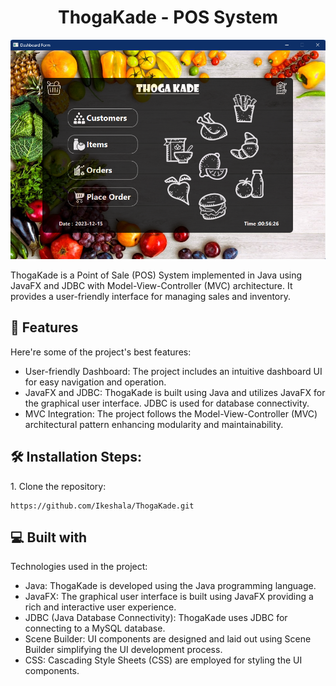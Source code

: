 <h1 align="center" id="title">ThogaKade - POS System</h1>

<p align="center"><img src="https://raw.githubusercontent.com/Ikeshala/ThogaKade/master/ui_images/final%20dashboard.png" alt="project-image"></p>

<p id="description">ThogaKade is a Point of Sale (POS) System implemented in Java using JavaFX and JDBC with Model-View-Controller (MVC) architecture. It provides a user-friendly interface for managing sales and inventory.</p>

  
  
<h2>🧐 Features</h2>

Here're some of the project's best features:

*   User-friendly Dashboard: The project includes an intuitive dashboard UI for easy navigation and operation.
*   JavaFX and JDBC: ThogaKade is built using Java and utilizes JavaFX for the graphical user interface. JDBC is used for database connectivity.
*   MVC Integration: The project follows the Model-View-Controller (MVC) architectural pattern enhancing modularity and maintainability.

<h2>🛠️ Installation Steps:</h2>

<p>1. Clone the repository:</p>

```
https://github.com/Ikeshala/ThogaKade.git
```

  
  
<h2>💻 Built with</h2>

Technologies used in the project:

*   Java: ThogaKade is developed using the Java programming language.
*   JavaFX: The graphical user interface is built using JavaFX providing a rich and interactive user experience.
*   JDBC (Java Database Connectivity): ThogaKade uses JDBC for connecting to a MySQL database.
*   Scene Builder: UI components are designed and laid out using Scene Builder simplifying the UI development process.
*   CSS: Cascading Style Sheets (CSS) are employed for styling the UI components.
